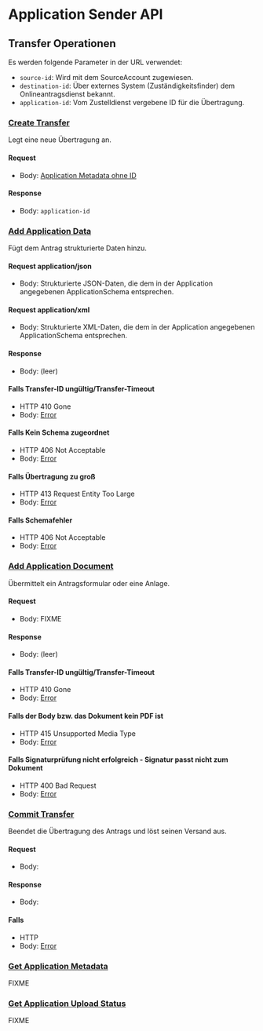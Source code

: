 # Application Sender API
## Transfer Operationen
Es werden folgende Parameter in der URL verwendet:
- `source-id`: Wird mit dem SourceAccount zugewiesen.
- `destination-id`: Über externes System (Zuständigkeitsfinder) dem Onlineantragsdienst bekannt.
- `application-id`: Vom Zustelldienst vergebene ID für die Übertragung.



### [Create Transfer](../reference/sender.json/paths/~1{source-id}~1{destination-id}/post)
Legt eine neue Übertragung an.

#### Request
- Body: [Application Metadata ohne ID](../models/application/metadata-no-id.json)

#### Response
- Body: `application-id`



### [Add Application Data](../reference/sender.json/paths/~1{source-id}~1{destination-id}~1{application-id}~1data/put)
Fügt dem Antrag strukturierte Daten hinzu.

#### Request application/json
- Body: Strukturierte JSON-Daten, die dem in der Application angegebenen ApplicationSchema entsprechen.

#### Request application/xml
- Body: Strukturierte XML-Daten, die dem in der Application angegebenen ApplicationSchema entsprechen.

#### Response
- Body: (leer)

#### Falls Transfer-ID ungültig/Transfer-Timeout
- HTTP 410 Gone
- Body: [Error](../models/error.json)

#### Falls Kein Schema zugeordnet
- HTTP 406 Not Acceptable
- Body: [Error](../models/error.json)

#### Falls Übertragung zu groß
- HTTP 413 Request Entity Too Large 
- Body: [Error](../models/error.json)

#### Falls Schemafehler
- HTTP 406 Not Acceptable 
- Body: [Error](../models/error.json)



### [Add Application Document](../reference/sender.json/paths/~1{source-id}~1{destination-id}~1{application-id}~1docs~1{doc-id}/put)
Übermittelt ein Antragsformular oder eine Anlage.

#### Request
- Body: FIXME

#### Response
- Body: (leer)

#### Falls Transfer-ID ungültig/Transfer-Timeout
- HTTP 410 Gone
- Body: [Error](../models/error.json)

#### Falls der Body bzw. das Dokument kein PDF ist
- HTTP 415 Unsupported Media Type
- Body: [Error](../models/error.json)

#### Falls Signaturprüfung nicht erfolgreich - Signatur passt nicht zum Dokument
- HTTP 400 Bad Request
- Body: [Error](../models/error.json)



### [Commit Transfer](../reference/sender.json/paths/~1{source-id}~1{destination-id}~1{application-id}/post)
Beendet die Übertragung des Antrags und löst seinen Versand aus.

#### Request
- Body: 

#### Response
- Body: 

#### Falls 
- HTTP
- Body: [Error](../models/error.json)



### [Get Application Metadata](../reference/sender.json/paths/~1{source-id}~1{destination-id}~1{application-id}/get)

FIXME

### [Get Application Upload Status](../reference/sender.json/paths/~1{source-id}~1{destination-id}~1{application-id}~1upload-status/get)

FIXME
